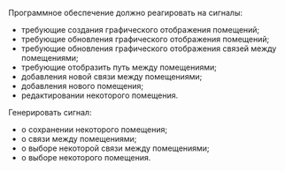 Программное обеспечение должно реагировать на сигналы:
- требующие создания графического отображения помещений;
- требующие обновления графического отображения помещений;
- требующие обновления графического отображения  связей между помещениями;
- требующие отобразить путь между помещениями;
- добавления новой связи между помещениями;
- добавления нового помещения;
- редактировании некоторого помещения.

Генерировать сигнал:
- о сохранении некоторого помещения;
- о связи между помещениями;
- о выборе некоторой связи между помещениями;
- о выборе некоторого помещения. 

